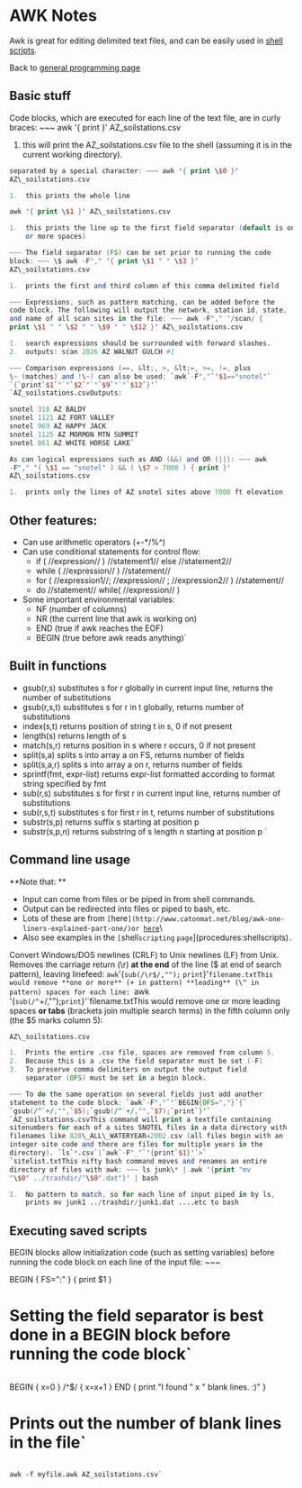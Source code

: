 # AWK Notes

Awk is great for editing delimited text files, and can be easily used in
[shell scripts](shellscripts).

Back to [general programming page](procedures:programming)

## Basic stuff

Code blocks, which are executed for each line of the text file, are in
curly braces: ~~~ awk '{ print }' AZ\_soilstations.csv

1.  this will print the AZ\_soilstations.csv file to the shell (assuming
    it is in the current working directory).

~~~ Awk can operate each line of the file as a whole, or in fields
separated by a special character: ~~~ awk '{ print \$0 }'
AZ\_soilstations.csv

1.  this prints the whole line

awk '{ print \$1 }' AZ\_soilstations.csv

1.  this prints the line up to the first field separator (default is one
    or more spaces)

~~~ The field separator (FS) can be set prior to running the code
block: ~~~ \$ awk -F"," '{ print \$1 " " \$3 }'
AZ\_soilstations.csv

1.  prints the first and third column of this comma delimited field

~~~ Expressions, such as pattern matching, can be added before the
code block. The following will output the network, station id, state,
and name of all scan sites in the file: ~~~ awk -F"," '/scan/ {
print \$1 " " \$2 " " \$9 " " \$12 }' AZ\_soilstations.csv

1.  search expressions should be surrounded with forward slashes.
2.  outputs: scan 2026 AZ WALNUT GULCH #1

~~~ Comparison expressions (==, &lt;, >, &lt;=, >=, !=, plus
\~ (matches) and !\~) can also be used: `awk`-F","`'$1=="snotel"`
`{`print`$1`"`"`$2`"`"`$9`"`"`$12`}'`
`AZ_soilstations.csvOutputs:

snotel 310 AZ BALDY
snotel 1121 AZ FORT VALLEY
snotel 969 AZ HAPPY JACK
snotel 1125 AZ MORMON MTN SUMMIT
snotel 861 AZ WHITE HORSE LAKE`

As can logical expressions such as AND (&&) and OR (||): ~~~ awk
-F"," '( \$1 == "snotel" ) && ( \$7 > 7000 ) { print }'
AZ\_soilstations.csv

1.  prints only the lines of AZ snotel sites above 7000 ft elevation

~~~

Other features:
---------------

* Can use arithmetic operators (+-*/%^)
* Can use conditional statements for control flow:
  * if ( //expression// ) //statement1// else //statement2//
  * while ( //expression// ) //statement//
  * for ( //expression1//; //expression// ; //expression2// ) //statement//
  * do //statement// while( //expression// )
* Some important environmental variables:
  * NF (number of columns) 
  * NR (the current line that awk is working on)
  * END (true if awk reaches the EOF)
  * BEGIN (true before awk reads anything)`

Built in functions
------------------

* gsub(r,s)       substitutes s for r globally in current input line, returns the  number of substitutions 
* gsub(r,s,t)     substitutes s for r in t globally, returns number of substitutions 
* index(s,t)      returns position of string t in s, 0 if not present 
* length(s)       returns length of s 
* match(s,r)      returns position in s where r occurs, 0 if not present 
* split(s,a)      splits s into array a on FS, returns number of fields 
* split(s,a,r)    splits s into array a on r, returns number of fields 
* sprintf(fmt, expr-list) returns expr-list formatted according to format string  specified by fmt 
* sub(r,s)        substitutes s for first r in current input line, returns number of substitutions 
* sub(r,s,t)      substitutes s for first r in t, returns number of substitutions 
* substr(s,p)     returns suffix s starting at position p 
* substr(s,p,n)   returns substring of s length n starting at position p `

## Command line usage

 **Note that: **

* Input can come from files or be piped in from shell commands.
* Output can be redirected into files or piped to bash, etc.
* Lots of these are from `[`here`](http://www.catonmat.net/blog/awk-one-liners-explained-part-one/)or `[`here`](http://www.catonmat.net/blog/awk-one-liners-explained-part-two/)\
* Also see examples in the `[`shell`scripting`
`page`](procedures:shellscripts)`.`

Convert Windows/DOS newlines (CRLF) to Unix newlines (LF) from Unix.
Removes the carriage return (\\r) **at the end** of the line (\$ at
end of search pattern), leaving linefeed: `awk`'{`sub(/\r$/,"");`
`print`}'`filename.txtThis would remove **one or more** (+ in
pattern) **leading** (\^ in pattern) spaces for each line: `awk`
`'{`sub(/^`+/,"");`print`}'`filename.txtThis would remove
one or more leading spaces **or tabs** (brackets join multiple
search terms) in the fifth column only (the \$5 marks column 5):
~~~ awk -F"," ' BEGIN{OFS=","} { gsub(/\^ +/,"", \$5); print }'
AZ\_soilstations.csv

1.  Prints the entire .csv file, spaces are removed from column 5.
2.  Because this is a .csv the field separator must be set (-F)
3.  To preserve comma delimiters on output the output field
    separator (OFS) must be set in a begin block.

~~~ To do the same operation on several fields just add another
statement to the code block: `awk`-F","`'`BEGIN{OFS=","}`{`
`gsub(/^`+/,"",`$5);`gsub(/^`+/,"",`$7);`print`}'`
`AZ_soilstations.csvThis command will print a textfile containing
sitenumbers for each of a sites SNOTEL files in a data directory with
filenames like 828\_ALL\_WATERYEAR=2002.csv (all files begin with an
integer site code and there are files for multiple years in the
directory). `ls`*.csv`|`awk`-F"_"`'{print`$1}'`>`
`sitelist.txtThis nifty bash command moves and renames an entire
directory of files with awk: ~~~ ls junk\* | awk '{print "mv
"\$0" ../trashdir/"\$0".dat"}' | bash

1.  No pattern to match, so for each line of input piped in by ls,
    prints mv junk1 ../trashdir/junk1.dat ....etc to bash

~~~

## Executing saved scripts

BEGIN blocks allow initialization code (such as setting variables)
before running the code block on each line of the input file: ~~~

BEGIN { 
        FS=":" 
} 
{ print $1 }
# Setting the field separator is best done in a BEGIN block before running the code block`

~~~ End blocks do end of script reporting or calculations:
~~~

BEGIN { x=0 } 
/^$/  { x=x+1 } 
END   { print "I found " x " blank lines. :)" }
# Prints out the number of blank lines in the file`

~~~ If saved in a file the script above could be run with:

awk -f myfile.awk AZ_soilstations.csv`
